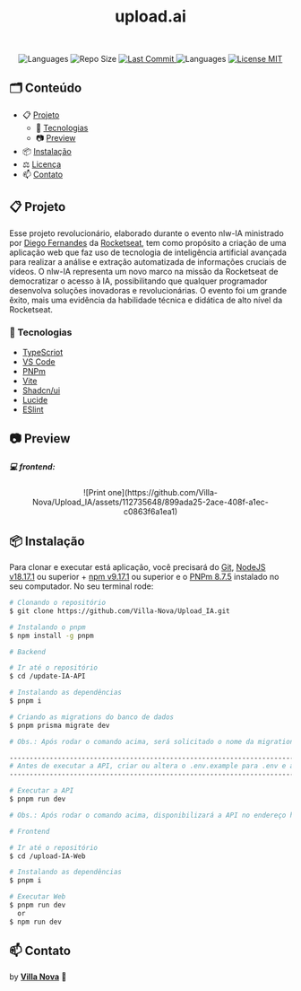 <!-- PROJECT LOGO -->
   <h1 align="center"> upload.ai </h1>
 </p>
  	<br />
<p align="center"> 
   <img src="https://img.shields.io/github/languages/count/lamendes/nlw-ia" alt="Languages">
	<img src="https://img.shields.io/github/repo-size/lamendes/nlw-ia " alt="Repo Size"> 
  	<a href="https://github.com/lamendes/nlw-ia/commits/master"> 
   		<img src="https://img.shields.io/github/last-commit/lamendes/nlw-ia" alt="Last Commit"> 
 	</a> 
 	<img src="https://img.shields.io/badge/made%20by- <nlw/>/Rocketseat-%2304D361%22" alt="Languages">
  	<a href="https://opensource.org/licenses/MIT"> 
   		<img src="https://img.shields.io/badge/License-MIT-blue.svg" alt="License MIT"> 
  	</a> 
</p>

<!-- TABLE OF CONTENTS -->

## 🗂 Conteúdo

<!-- - 📝 [Tabela de Conteúdo](#-tabela-de-conteúdo) -->

- 📋 [Projeto](#-projeto)
  - 🚀 [Tecnologias](#-tecnologias)
  - 📷 [Preview](#-preview)
- 📦 [Instalação](#-instalação)
- ⚖️ [Licença](#%EF%B8%8F-licença)
- 📫 [Contato](#-contato)

<!-- ABOUT THE PROJECT -->

## 📋 Projeto

Esse projeto revolucionário, elaborado durante o evento nlw-IA ministrado por [Diego Fernandes](https://github.com/diego3g) da [Rocketseat](https://github.com/Rocketseat), tem como propósito a criação de uma aplicação web que faz uso de tecnologia de inteligência artificial avançada para realizar a análise e extração automatizada de informações cruciais de vídeos. O nlw-IA representa um novo marco na missão da Rocketseat de democratizar o acesso à IA, possibilitando que qualquer programador desenvolva soluções inovadoras e revolucionárias. O evento foi um grande êxito, mais uma evidência da habilidade técnica e didática de alto nível da Rocketseat.

### 🚀 Tecnologias

- [TypeScriot][typescript]
- [VS Code][vc]
- [PNPm][PNPm]
- [Vite][ViteJS]
- [Shadcn/ui][shadcn/ui]
- [Lucide][Lucide]
- [ESlint][eslint]
<!-- -   [CORS][cors]
- [Expo][expo]
- [Express][express]
- [Insomnia][insomnia]
- [KNEX.JS][knexjs]
- [NodeJS][nodejs]
- [Nodemon][nodemon]
- [npm][npm]
- [Prettier][prettier]
- [React][react]
- [React Native][reactnative]
- [SQLite][sqlite]
- [Yarn][yarn] -->

## 📷 Preview

##### 💻 frontend:

<p align="center"> 
  ![Print one](https://github.com/Villa-Nova/Upload_IA/assets/112735648/899ada25-2ace-408f-a1ec-c0863f6a1ea1)
</p>

## 📦 Instalação

Para clonar e executar está aplicação, você precisará do [Git](https://git-scm.com), [NodeJS v18.17.1][nodejs] ou superior + [npm v9.17.1][npm] ou superior e o [PNPm 8.7.5][pnpm] instalado no seu computador. No seu terminal rode:

```bash
# Clonando o repositório
$ git clone https://github.com/Villa-Nova/Upload_IA.git
```

```bash
# Instalando o pnpm
$ npm install -g pnpm
```

```bash
# Backend

# Ir até o repositório
$ cd /update-IA-API

# Instalando as dependências
$ pnpm i

# Criando as migrations do banco de dados
$ pnpm prisma migrate dev

# Obs.: Após rodar o comando acima, será solicitado o nome da migration, podemos utilizar o seguinte nome "create videos and prompts"  

----------------------------------------------------------------------------------------------------------------------------------------
# Antes de executar a API, criar ou altera o .env.example para .env e adicionar sua chave da API do OpenAI no .env
----------------------------------------------------------------------------------------------------------------------------------------

# Executar a API
$ pnpm run dev

# Obs.: Após rodar o comando acima, disponibilizará a API no endereço http://localhost:3333
```

```bash
# Frontend

# Ir até o repositório
$ cd /upload-IA-Web

# Instalando as dependências
$ pnpm i

# Executar Web
$ pnpm run dev
  or
$ npm run dev
```

<!-- CONTACT -->

## 📫 Contato

by [**Villa Nova**](https://github.com/Villa-Nova) 🚀

[nodejs]: https://nodejs.org/
[yarn]: https://yarnpkg.com/
[PNPm]: https://pnpm.io/pt/
[npm]: https://www.npmjs.com/
[ViteJS]: https://vitejs.dev/
[shadcn/ui]: https://ui.shadcn.com/
[Lucide]: https://lucide.dev/
[vc]: https://code.visualstudio.com/
[vceditconfig]: https://marketplace.visualstudio.com/items?itemName=EditorConfig.EditorConfig
[vceslint]: https://marketplace.visualstudio.com/items?itemName=dbaeumer.vscode-eslint
[html]: https://www.w3schools.com/html/
[express]: https://expressjs.com/
[nodemon]: https://www.postgresql.org
[expo]: https://expo.io
[react]: https://pt-br.reactjs.org
[reactnative]: https://reactnative.dev
[insomnia]: https://insomnia.rest
[sqlite]: https://www.sqlite.org
[knexjs]: http://knexjs.org
[cors]: https://www.npmjs.com/package/cors
[prettier]: https://prettier.io
[eslint]: https://eslint.org
[celebrate]: https://github.com/arb/celebrate
[typescript]: https://www.typescriptlang.org/

